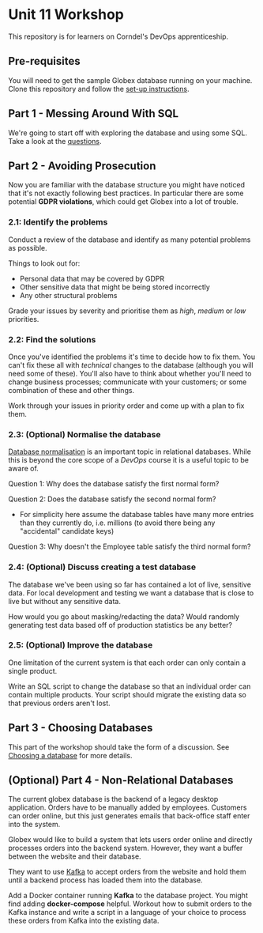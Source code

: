# Unit 11 Workshop

This repository is for learners on Corndel's DevOps apprenticeship.

## Pre-requisites

You will need to get the sample Globex database running on your machine.
Clone this repository and follow the [set-up instructions](./Globex-Database/README.md).

## Part 1 - Messing Around With SQL

We're going to start off with exploring the database and using some SQL. Take a look at the [questions](./globex-questions.md).

## Part 2 - Avoiding Prosecution

Now you are familiar with the database structure you might have noticed that it's not exactly following best practices. In particular there are some potential **GDPR violations**, which could get Globex into a lot of trouble.

### 2.1: Identify the problems

Conduct a review of the database and identify as many potential problems as possible.

Things to look out for:

- Personal data that may be covered by GDPR
- Other sensitive data that might be being stored incorrectly
- Any other structural problems

Grade your issues by severity and prioritise them as _high_, _medium_ or _low_ priorities.

### 2.2: Find the solutions

Once you've identified the problems it's time to decide how to fix them. You can't fix these all with _technical_ changes to the database (although you will need some of these). You'll also have to think about whether you'll need to change business processes; communicate with your customers; or some combination of these and other things.

Work through your issues in priority order and come up with a plan to fix them.

### 2.3: (Optional) Normalise the database

[Database normalisation](https://en.wikipedia.org/wiki/Database_normalization) is an important topic in relational databases. While this is beyond the core scope of a _DevOps_ course it is a useful topic to be aware of.

Question 1: Why does the database satisfy the first normal form?

Question 2: Does the database satisfy the second normal form?
* For simplicity here assume the database tables have many more entries than they currently do, i.e. millions (to avoid there being any "accidental" candidate keys)

Question 3: Why doesn't the Employee table satisfy the third normal form?

### 2.4: (Optional) Discuss creating a test database

The database we've been using so far has contained a lot of live, sensitive data. For local development and testing we want a database that is close to live but without any sensitive data.

How would you go about masking/redacting the data? Would randomly generating test data based off of production statistics be any better?

### 2.5: (Optional) Improve the database

One limitation of the current system is that each order can only contain a single product.

Write an SQL script to change the database so that an individual order can contain multiple products. Your script should migrate the existing data so that previous orders aren't lost.


## Part 3 - Choosing Databases

This part of the workshop should take the form of a discussion. See [Choosing a database](./choosing-a-database.md) for more details.

## (Optional) Part 4 - Non-Relational Databases

The current globex database is the backend of a legacy desktop application. Orders have to be manually added by employees. Customers can order online, but this just generates emails that back-office staff enter into the system.

Globex would like to build a system that lets users order online and directly processes orders into the backend system. However, they want a buffer between the website and their database.

They want to use [Kafka](https://kafka.apache.org/) to accept orders from the website and hold them until a backend process has loaded them into the database.

Add a Docker container running **Kafka** to the database project. You might find adding **docker-compose** helpful. Workout how to submit orders to the Kafka instance and write a script in a language of your choice to process these orders from Kafka into the existing data.
